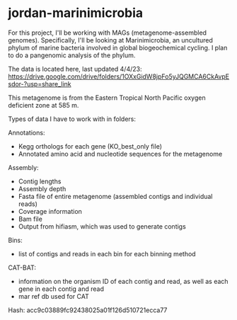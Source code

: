 # jordan-marinimicrobia

For this project, I'll be working with MAGs (metagenome-assembled genomes). Specifically, I'll be looking at Marinimicrobia, an uncultured phylum of marine bacteria involved in global biogeochemical cycling. I plan to do a pangenomic analysis of the phylum.

The data is located here, last updated 4/4/23: https://drive.google.com/drive/folders/1OXxGidW8jpFo5yJQGMCA6CkAvpEsdor-?usp=share_link

This metagenome is from the Eastern Tropical North Pacific oxygen deficient zone at 585 m.

Types of data I have to work with in folders:

Annotations:

- Kegg orthologs for each gene (KO_best_only file)
- Annotated amino acid and nucleotide sequences for the metagenome

Assembly:

- Contig lengths
- Assembly depth
- Fasta file of entire metagenome (assembled contigs and individual reads)
- Coverage information
- Bam file
- Output from hifiasm, which was used to generate contigs

Bins:

- list of contigs and reads in each bin for each binning method

CAT-BAT:
- information on the organism ID of each contig and read, as well as each gene in each contig and read
- mar ref db used for CAT

Hash: acc9c03889fc92438025a01f126d510721ecca77
